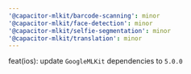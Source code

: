 ```yaml
---
'@capacitor-mlkit/barcode-scanning': minor
'@capacitor-mlkit/face-detection': minor
'@capacitor-mlkit/selfie-segmentation': minor
'@capacitor-mlkit/translation': minor
---
```


feat(ios): update `GoogleMLKit` dependencies to `5.0.0`
